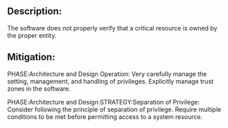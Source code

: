 ## Description:

The software does not properly verify that a critical resource is owned by the proper entity.



## Mitigation:


PHASE:Architecture and Design Operation:
Very carefully manage the setting, management, and handling of privileges. Explicitly manage trust zones in the software.

PHASE:Architecture and Design:STRATEGY:Separation of Privilege:
Consider following the principle of separation of privilege. Require multiple conditions to be met before permitting access to a system resource.

